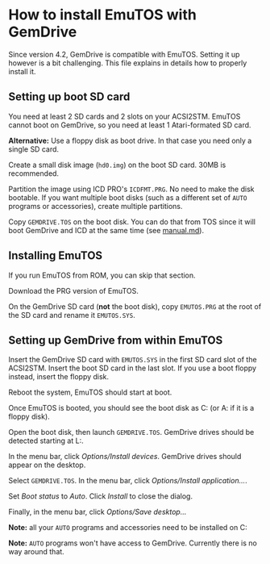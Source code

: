How to install EmuTOS with GemDrive
===================================

Since version 4.2, GemDrive is compatible with EmuTOS. Setting it up however is
a bit challenging. This file explains in details how to properly install it.


Setting up boot SD card
-----------------------

You need at least 2 SD cards and 2 slots on your ACSI2STM. EmuTOS cannot boot on
GemDrive, so you need at least 1 Atari-formated SD card.

**Alternative:** Use a floppy disk as boot drive. In that case you need only a
single SD card.

Create a small disk image (`hd0.img`) on the boot SD card. 30MB is recommended.

Partition the image using ICD PRO's `ICDFMT.PRG`. No need to make the disk
bootable. If you want multiple boot disks (such as a different set of `AUTO`
programs or accessories), create multiple partitions.

Copy `GEMDRIVE.TOS` on the boot disk. You can do that from TOS since it will
boot GemDrive and ICD at the same time (see [manual.md](manual.md)).


Installing EmuTOS
-----------------

If you run EmuTOS from ROM, you can skip that section.

Download the PRG version of EmuTOS.

On the GemDrive SD card (**not** the boot disk), copy `EMUTOS.PRG` at the root
of the SD card and rename it `EMUTOS.SYS`.


Setting up GemDrive from within EmuTOS
--------------------------------------

Insert the GemDrive SD card with `EMUTOS.SYS` in the first SD card slot of the
ACSI2STM. Insert the boot SD card in the last slot. If you use a boot floppy
instead, insert the floppy disk.

Reboot the system, EmuTOS should start at boot.

Once EmuTOS is booted, you should see the boot disk as C: (or A: if it is a
floppy disk).

Open the boot disk, then launch `GEMDRIVE.TOS`. GemDrive drives should be
detected starting at L:.

In the menu bar, click *Options/Install devices*. GemDrive drives should appear
on the desktop.

Select `GEMDRIVE.TOS`. In the menu bar, click *Options/Install application...*.

Set *Boot status* to *Auto*. Click *Install* to close the dialog.

Finally, in the menu bar, click *Options/Save desktop...*

**Note:** all your `AUTO` programs and accessories need to be installed on C:

**Note:** `AUTO` programs won't have access to GemDrive. Currently there is no
way around that.
